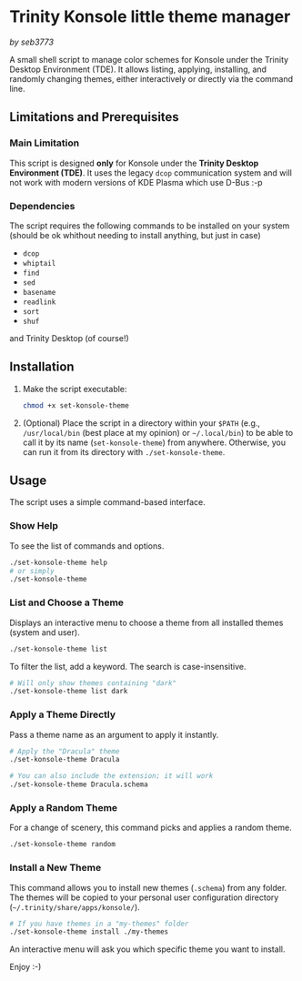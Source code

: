 # Trinity Konsole little theme manager

*by seb3773*

A small shell script to manage color schemes for Konsole under the Trinity Desktop Environment (TDE). It allows listing, applying, installing, and randomly changing themes, either interactively or directly via the command line.

## Limitations and Prerequisites

### Main Limitation

This script is designed **only** for Konsole under the **Trinity Desktop Environment (TDE)**. It uses the legacy `dcop` communication system and will not work with modern versions of KDE Plasma which use D-Bus  :-p

### Dependencies

The script requires the following commands to be installed on your system (should be ok whithout needing to install anything, but just in case)
- `dcop`
- `whiptail`
- `find`
- `sed`
- `basename`
- `readlink`
- `sort`
- `shuf`

and Trinity Desktop (of course!)

## Installation

1.  Make the script executable:
    ```bash
    chmod +x set-konsole-theme
    ```

2.  (Optional) Place the script in a directory within your `$PATH` (e.g., `/usr/local/bin` (best place at my opinion) or `~/.local/bin`) to be able to call it by its name (`set-konsole-theme`) from anywhere. Otherwise, you can run it from its directory with `./set-konsole-theme`.

## Usage

The script uses a simple command-based interface.

### Show Help

To see the list of commands and options.

```bash
./set-konsole-theme help
# or simply
./set-konsole-theme
```

### List and Choose a Theme

Displays an interactive menu to choose a theme from all installed themes (system and user).

```bash
./set-konsole-theme list
```

To filter the list, add a keyword. The search is case-insensitive.

```bash
# Will only show themes containing "dark"
./set-konsole-theme list dark
```

### Apply a Theme Directly

Pass a theme name as an argument to apply it instantly.

```bash
# Apply the "Dracula" theme
./set-konsole-theme Dracula

# You can also include the extension; it will work
./set-konsole-theme Dracula.schema
```

### Apply a Random Theme

For a change of scenery, this command picks and applies a random theme.

```bash
./set-konsole-theme random
```

### Install a New Theme

This command allows you to install new themes (`.schema`) from any folder. The themes will be copied to your personal user configuration directory (`~/.trinity/share/apps/konsole/`).

```bash
# If you have themes in a "my-themes" folder
./set-konsole-theme install ./my-themes
```

An interactive menu will ask you which specific theme you want to install.


Enjoy :-)

